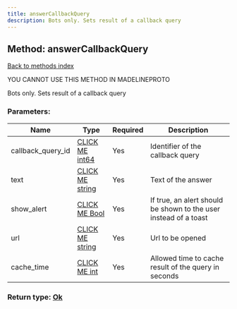 ```yaml
---
title: answerCallbackQuery
description: Bots only. Sets result of a callback query
---
```

## Method: answerCallbackQuery  
[Back to methods index](index.md)


YOU CANNOT USE THIS METHOD IN MADELINEPROTO


Bots only. Sets result of a callback query

### Parameters:

| Name     |    Type       | Required | Description |
|----------|---------------|----------|-------------|
|callback\_query\_id|[CLICK ME int64](../constructors/int64.md) | Yes|Identifier of the callback query|
|text|[CLICK ME string](../types/string.md) | Yes|Text of the answer|
|show\_alert|[CLICK ME Bool](../types/Bool.md) | Yes|If true, an alert should be shown to the user instead of a toast|
|url|[CLICK ME string](../types/string.md) | Yes|Url to be opened|
|cache\_time|[CLICK ME int](../types/int.md) | Yes|Allowed time to cache result of the query in seconds|


### Return type: [Ok](../types/Ok.md)

